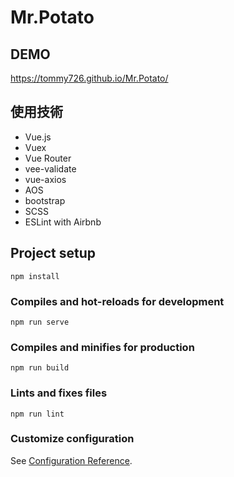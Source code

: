 # Mr.Potato

## DEMO

https://tommy726.github.io/Mr.Potato/

## 使用技術

<ul>
  <li>Vue.js</li>
  <li>Vuex</li>
  <li>Vue Router</li>
  <li>vee-validate</li>
  <li>vue-axios</li>
  <li>AOS</li>  
  <li>bootstrap</li>
  <li>SCSS</li>
  <li>ESLint with Airbnb</li>
</ul>

## Project setup

```
npm install
```

### Compiles and hot-reloads for development

```
npm run serve
```

### Compiles and minifies for production

```
npm run build
```

### Lints and fixes files

```
npm run lint
```

### Customize configuration

See [Configuration Reference](https://cli.vuejs.org/config/).
